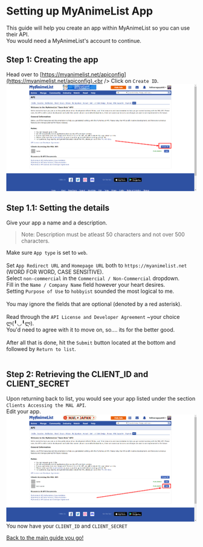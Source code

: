 # Setting up MyAnimeList App
This guide will help you create an app within MyAnimeList so you can use their API.<br />
You would need a MyAnimeList's account to continue.<br />

## Step 1: Creating the app
Head over to [https://myanimelist.net/apiconfig](https://myanimelist.net/apiconfig).<br />
Click on `Create ID`.<br />
![screenshot!!](/installation_guide/static/create_id.png)
<br />

## Step 1.1: Setting the details
Give your app a name and a description.<br />
> Note: Description must be atleast 50 characters and not over 500 characters.

Make sure `App type` is set to `web`.<br />
<br />
Set `App Redirect URL` and `Homepage URL` both to `https://myanimelist.net` (WORD FOR WORD, CASE SENSITIVE).<br />
Select `non-commercial` in the `Commercial / Non-Commercial` dropdown.<br />
Fill in the `Name / Company Name` field however your heart desires.<br />
Setting `Purpose of Use` to `hobbyist` sounded the most logical to me.<br />
<br />
You may ignore the fields that are optional (denoted by a red asterisk).<br />
<br />
Read through the `API License and Developer Agreement` ~your choice ლ(╹◡╹ლ).<br />
You'd need to agree with it to move on, so.... its for the better good.<br />
<br />
After all that is done, hit the `Submit` button located at the bottom and followed by `Return to list`.<br />
<br />
## Step 2: Retrieving the CLIENT_ID and CLIENT_SECRET
Upon returning back to list, you would see your app listed under the section `Clients Accessing the MAL API`.<br />
Edit your app.<br />
![screenshot!!](/installation_guide/static/edit_app.png)
<br />
You now have your `CLIENT_ID` and `CLIENT_SECRET`

[Back to the main guide you go!](https://github.com/FadedJayden/AP_MALPorter#step-1-setting-up-myanimelists-app)